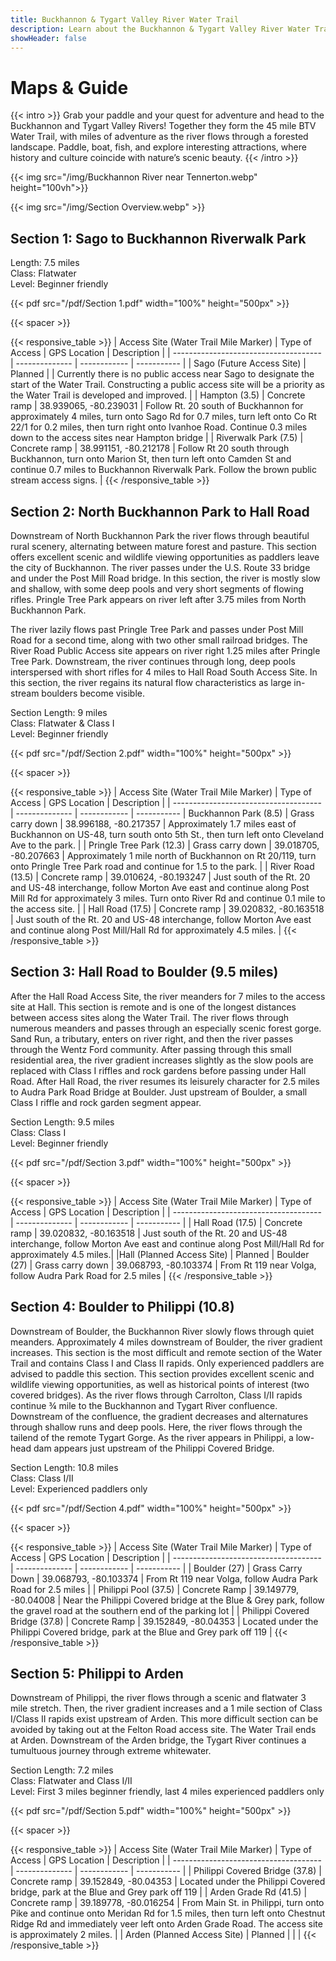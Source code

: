 ```yaml
---
title: Buckhannon & Tygart Valley River Water Trail
description: Learn about the Buckhannon & Tygart Valley River Water Trail route with maps.
showHeader: false
---
```


# Maps & Guide

{{< intro >}}
Grab your paddle and your quest for adventure and head to the Buckhannon and Tygart Valley Rivers! Together they form the 45 mile BTV Water Trail, with miles of adventure as the river flows through a forested landscape. Paddle, boat, fish, and explore interesting attractions, where history and culture coincide with nature’s scenic beauty. 
{{< /intro >}}

{{< img src="/img/Buckhannon River near Tennerton.webp" height="100vh">}}

{{< img src="/img/Section Overview.webp" >}}

## Section 1: Sago to Buckhannon Riverwalk Park
Length: 7.5 miles  
Class: Flatwater  
Level: Beginner friendly

{{< pdf src="/pdf/Section 1.pdf" width="100%" height="500px" >}}

{{< spacer  >}}

{{< responsive_table >}}
| Access Site (Water Trail Mile Marker) | Type of Access | GPS Location | Description |
| ------------------------------------- | -------------- | ------------ | ----------- |
| Sago (Future Access Site) | Planned   |  | Currently there is no public access near Sago to designate the start of the Water Trail. Constructing a public access site will be a priority as the Water Trail is developed and improved. |
| Hampton (3.5) | Concrete ramp | 38.939065, -80.239031 | Follow Rt. 20 south of Buckhannon for approximately 4 miles, turn onto Sago Rd for 0.7 miles, turn left onto Co Rt 22/1 for 0.2 miles, then turn right onto Ivanhoe Road. Continue 0.3 miles down to the access sites near Hampton bridge |
| Riverwalk Park (7.5) | Concrete ramp | 38.991151, -80.212178 | Follow Rt 20 south through Buckhannon, turn onto Marion St, then turn left onto Camden St and continue 0.7 miles to Buckhannon Riverwalk Park. Follow the brown public stream access signs. |
{{< /responsive_table >}}

## Section 2: North Buckhannon Park to Hall Road
Downstream of North Buckhannon Park the river flows through beautiful rural scenery, alternating between mature forest and pasture. This section offers excellent scenic and wildlife viewing opportunities as paddlers leave the city of Buckhannon. The river passes under the U.S. Route 33 bridge and under the Post Mill Road bridge. In this section, the river is mostly slow and shallow, with some deep pools and very short segments of flowing rifles. Pringle Tree Park appears on river left after 3.75 miles from North Buckhannon Park. 

The river lazily flows past Pringle Tree Park and passes under Post Mill Road for a second time, along with two other small railroad bridges. The River Road Public Access site appears on river right 1.25 miles after Pringle Tree Park. Downstream, the river continues through long, deep pools interspersed with short rifles for 4 miles to Hall Road South Access Site. In this section, the river regains its natural flow characteristics as large in-stream boulders become visible.  


Section Length: 9 miles  
Class: Flatwater & Class I  
Level: Beginner friendly  

{{< pdf src="/pdf/Section 2.pdf" width="100%" height="500px" >}}

{{< spacer  >}}

{{< responsive_table >}}
| Access Site (Water Trail Mile Marker) | Type of Access | GPS Location | Description |
| ------------------------------------- | -------------- | ------------ | ----------- |
 Buckhannon Park (8.5) | Grass carry down | 38.996188, -80.217357 | Approximately 1.7 miles east of Buckhannon on US-48, turn south onto 5th St., then turn left onto Cleveland Ave to the park. | 
| Pringle Tree Park (12.3) | Grass carry down | 39.018705, -80.207663 | Approximately 1 mile north of Buckhannon on Rt 20/119, turn onto Pringle Tree Park road and continue for 1.5 to the park. | 
| River Road (13.5) | Concrete ramp  | 39.010624, -80.193247 | Just south of the Rt. 20 and US-48 interchange, follow Morton Ave east and continue along Post Mill Rd for approximately 3 miles. Turn onto River Rd and continue 0.1 mile to the access site. | 
| Hall Road (17.5) | Concrete ramp | 39.020832, -80.163518 | Just south of the Rt. 20 and US-48 interchange, follow Morton Ave east and continue along Post Mill/Hall Rd for approximately 4.5 miles. |
{{< /responsive_table >}}

## Section 3: Hall Road to Boulder (9.5 miles)

After the Hall Road Access Site, the river meanders for 7 miles to the access site at Hall. This section is remote and is one of the longest distances between access sites along the Water Trail. The river flows through numerous meanders and passes through an especially scenic forest gorge. Sand Run, a tributary, enters on river right, and then the river passes through the Wentz Ford community. After passing through this small residential area, the river gradient increases slightly as the slow pools are replaced with Class I riffles and rock gardens before passing under Hall Road. After Hall Road, the river resumes its leisurely character for 2.5 miles to Audra Park Road Bridge at Boulder. Just upstream of Boulder, a small Class I riffle and rock garden segment appear.


Section Length: 9.5 miles  
Class: Class I  
Level: Beginner friendly  

{{< pdf src="/pdf/Section 3.pdf" width="100%" height="500px" >}}

{{< spacer  >}}

{{< responsive_table >}}
| Access Site (Water Trail Mile Marker) | Type of Access | GPS Location | Description |
| ------------------------------------- | -------------- | ------------ | ----------- |
| Hall Road (17.5) | Concrete ramp | 39.020832, -80.163518 | Just south of the Rt. 20 and US-48 interchange, follow Morton Ave east and continue along Post Mill/Hall Rd for approximately 4.5 miles.|
|Hall (Planned Access Site) | Planned 
| Boulder (27) | Grass carry down | 39.068793, -80.103374 | From Rt 119 near Volga, follow Audra Park Road for 2.5 miles |
{{< /responsive_table >}}

## Section 4: Boulder to Philippi (10.8) 
Downstream of Boulder, the Buckhannon River slowly flows through quiet meanders. Approximately 4 miles downstream of Boulder, the river gradient increases. This section is the most difficult and remote section of the Water Trail and contains Class I and Class II rapids. Only experienced paddlers are advised to paddle this section. This section provides excellent scenic and wildlife viewing opportunities, as well as historical points of interest (two covered bridges). As the river flows through Carrolton, Class I/II rapids continue ¾ mile to the Buckhannon and Tygart River confluence. Downstream of the confluence, the gradient decreases and alternatures through shallow runs and deep pools. Here, the river flows through the tailend of the remote Tygart Gorge. As the river appears in Philippi, a low-head dam appears just upstream of the Philippi Covered Bridge. 

Section Length: 10.8 miles  
Class: Class I/II  
Level: Experienced paddlers only  

{{< pdf src="/pdf/Section 4.pdf" width="100%" height="500px" >}}

{{< spacer  >}}

{{< responsive_table >}}
| Access Site (Water Trail Mile Marker) | Type of Access | GPS Location | Description |
| ------------------------------------- | -------------- | ------------ | ----------- |
| Boulder (27) | Grass Carry Down  | 39.068793, -80.103374 | From Rt 119 near Volga, follow Audra Park Road for 2.5 miles |
| Philippi Pool (37.5) | Concrete Ramp | 39.149779, -80.04008 | Near the Philippi Covered bridge at the Blue & Grey park, follow the gravel road at the southern end of the parking lot |
| Philippi Covered Bridge (37.8) | Concrete Ramp | 39.152849, -80.04353 | Located under the Philippi Covered bridge, park at the Blue and Grey park off 119 |
{{< /responsive_table >}}


## Section 5: Philippi to Arden
Downstream of Philippi, the river flows through a scenic and flatwater 3 mile stretch. Then, the river gradient increases and a 1 mile section of Class I/Class II rapids exist upstream of Arden. This more difficult section can be avoided by taking out at the Felton Road access site. The Water Trail ends at Arden. Downstream of the Arden bridge, the Tygart River continues a tumultuous journey through extreme whitewater. 

Section Length: 7.2 miles  
Class: Flatwater and Class I/II  
Level: First 3 miles beginner friendly, last 4 miles experienced paddlers only  

{{< pdf src="/pdf/Section 5.pdf" width="100%" height="500px" >}}

{{< spacer  >}}

{{< responsive_table >}}
| Access Site (Water Trail Mile Marker) | Type of Access | GPS Location | Description |
| ------------------------------------- | -------------- | ------------ | ----------- |
| Philippi Covered Bridge (37.8) | Concrete ramp | 39.152849, -80.04353 | Located under the Philippi Covered bridge, park at the Blue and Grey park off 119 | 
| Arden Grade Rd (41.5) | Concrete ramp | 39.189778, -80.016254 | From Main St. in Philippi, turn onto Pike and continue onto Meridan Rd for 1.5 miles, then turn left onto Chestnut Ridge Rd and immediately veer left onto Arden Grade Road. The access site is approximately 2 miles. |
| Arden (Planned Access Site) | Planned |  |  |
{{< /responsive_table >}}





